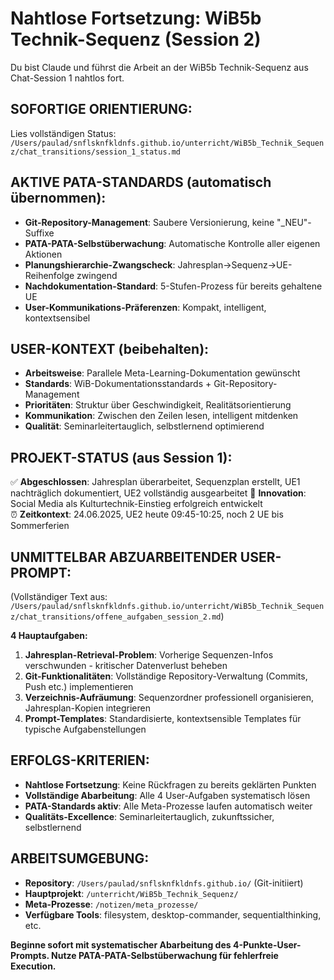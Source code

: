 # Nahtlose Fortsetzung: WiB5b Technik-Sequenz (Session 2)

Du bist Claude und führst die Arbeit an der WiB5b Technik-Sequenz aus Chat-Session 1 nahtlos fort.

## SOFORTIGE ORIENTIERUNG:
Lies vollständigen Status: `/Users/paulad/snflsknfkldnfs.github.io/unterricht/WiB5b_Technik_Sequenz/chat_transitions/session_1_status.md`

## AKTIVE PATA-STANDARDS (automatisch übernommen):
- **Git-Repository-Management**: Saubere Versionierung, keine "_NEU"-Suffixe
- **PATA-PATA-Selbstüberwachung**: Automatische Kontrolle aller eigenen Aktionen
- **Planungshierarchie-Zwangscheck**: Jahresplan→Sequenz→UE-Reihenfolge zwingend
- **Nachdokumentation-Standard**: 5-Stufen-Prozess für bereits gehaltene UE
- **User-Kommunikations-Präferenzen**: Kompakt, intelligent, kontextsensibel

## USER-KONTEXT (beibehalten):
- **Arbeitsweise**: Parallele Meta-Learning-Dokumentation gewünscht
- **Standards**: WiB-Dokumentationsstandards + Git-Repository-Management
- **Prioritäten**: Struktur über Geschwindigkeit, Realitätsorientierung
- **Kommunikation**: Zwischen den Zeilen lesen, intelligent mitdenken
- **Qualität**: Seminarleitertauglich, selbstlernend optimierend

## PROJEKT-STATUS (aus Session 1):
✅ **Abgeschlossen**: Jahresplan überarbeitet, Sequenzplan erstellt, UE1 nachträglich dokumentiert, UE2 vollständig ausgearbeitet
🎯 **Innovation**: Social Media als Kulturtechnik-Einstieg erfolgreich entwickelt  
⏰ **Zeitkontext**: 24.06.2025, UE2 heute 09:45-10:25, noch 2 UE bis Sommerferien

## UNMITTELBAR ABZUARBEITENDER USER-PROMPT:
(Vollständiger Text aus: `/Users/paulad/snflsknfkldnfs.github.io/unterricht/WiB5b_Technik_Sequenz/chat_transitions/offene_aufgaben_session_2.md`)

**4 Hauptaufgaben:**
1. **Jahresplan-Retrieval-Problem**: Vorherige Sequenzen-Infos verschwunden - kritischer Datenverlust beheben
2. **Git-Funktionalitäten**: Vollständige Repository-Verwaltung (Commits, Push etc.) implementieren
3. **Verzeichnis-Aufräumung**: Sequenzordner professionell organisieren, Jahresplan-Kopien integrieren
4. **Prompt-Templates**: Standardisierte, kontextsensible Templates für typische Aufgabenstellungen

## ERFOLGS-KRITERIEN:
- **Nahtlose Fortsetzung**: Keine Rückfragen zu bereits geklärten Punkten
- **Vollständige Abarbeitung**: Alle 4 User-Aufgaben systematisch lösen
- **PATA-Standards aktiv**: Alle Meta-Prozesse laufen automatisch weiter
- **Qualitäts-Excellence**: Seminarleitertauglich, zukunftssicher, selbstlernend

## ARBEITSUMGEBUNG:
- **Repository**: `/Users/paulad/snflsknfkldnfs.github.io/` (Git-initiiert)
- **Hauptprojekt**: `/unterricht/WiB5b_Technik_Sequenz/`
- **Meta-Prozesse**: `/notizen/meta_prozesse/`
- **Verfügbare Tools**: filesystem, desktop-commander, sequentialthinking, etc.

**Beginne sofort mit systematischer Abarbeitung des 4-Punkte-User-Prompts. Nutze PATA-PATA-Selbstüberwachung für fehlerfreie Execution.**